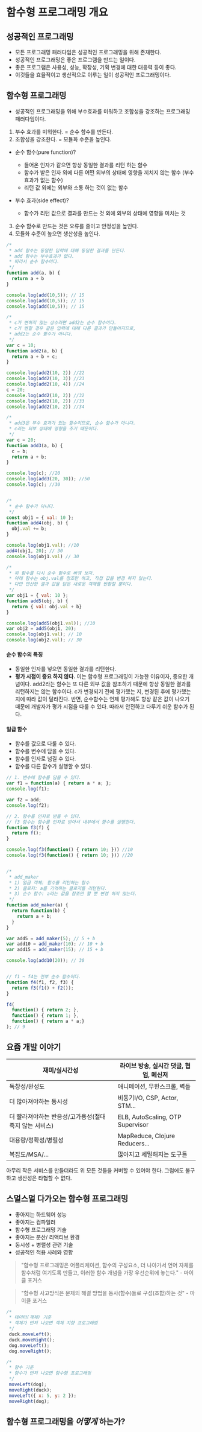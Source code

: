 # 함수형 프로그래밍 개요

## 성공적인 프로그래밍

- 모든 프로그래밍 패러다임은 성공적인 프로그래밍을 위해 존재한다.
- 성공적인 프로그래밍은 좋은 프로그램을 만드는 일이다.
- 좋은 프로그램은 사용성, 성능, 확장성, 기획 변경에 대한 대응력 등이 좋다.
- 이것들을 효율적이고 생산적으로 이루는 일이 성공적인 프로그래밍이다.

## 함수형 프로그래밍

- 성공적인 프로그래밍을 위해 부수효과를 미워하고 조합성을 강조하는 프로그래밍 패러다임이다.

1. 부수 효과를 미워한다. = 순수 함수를 만든다.
2. 조합성을 강조한다. = 모듈화 수준을 높인다.

- 순수 함수(pure function)?
  - 들어온 인자가 같으면 항상 동일한 결과를 리턴 하는 함수
  - 함수가 받은 인자 외에 다른 어떤 외부의 상태에 영향을 끼치지 않는 함수 (부수 효과가 없는 함수)
  - 리턴 값 외에는 외부와 소통 하는 것이 없는 함수

- 부수 효과(side effect)?
  - 함수가 리턴 값으로 결과를 만드는 것 외에 외부의 상태에 영향을 미치는 것

3. 순수 함수로 만드는 것은 오류를 줄이고 안정성을 높인다.
4. 모듈화 수준이 높으면 생산성을 높인다.

```js
/*
 * add 함수는 동일한 입력에 대해 동일한 결과를 만든다.
 * add 함수는 부수효과가 없다.
 * 따라서 순수 함수이다.
 */
function add(a, b) {
  return a + b
}

console.log(add(10,5)); // 15
console.log(add(10,5)); // 15
console.log(add(10,5)); // 15

/* 
 * c가 변하지 않는 상수라면 add2는 순수 함수이다.
 * c가 변할 경우 같은 입력에 대해 다른 결과가 만들어지므로,
 * add2는 순수 함수가 아니다.
 */
var c = 10; 
function add2(a, b) {
  return a + b + c;
}

console.log(add2(10, 2)) //22
console.log(add2(10, 3)) //23
console.log(add2(10, 4)) //24
c = 20;
console.log(add2(10, 2)) //32
console.log(add2(10, 2)) //33
console.log(add2(10, 2)) //34

/*
 * add3은 부수 효과가 있는 함수이므로, 순수 함수가 아니다.
 * c라는 외부 상태에 영향을 주기 때문이다.
 */
var c = 20;
function add3(a, b) {
  c = b;
  return a + b;
}

console.log(c); //20
console.log(add3(20, 30)); //50
console.log(c); //30


/*
 * 순수 함수가 아니다.
 */
const obj1 = { val: 10 };
function add4(obj, b) {
  obj.val += b;
}

console.log(obj1.val); //10
add4(obj1, 20); // 30
console.log(obj1.val) // 30

/*
 * 위 함수를 다시 순수 함수로 바꿔 보자.
 * 아래 함수는 obj.val를 참조만 하고, 직접 값을 변경 하지 않는다.
 * 다만 연산한 결과 값을 담은 새로운 객체를 반환할 뿐이다.
 */
var obj1 = { val: 10 };
function add5(obj, b) {
  return { val: obj.val + b}
}

console.log(add5(obj1.val)); //10
var obj2 = add5(obj1, 20);
console.log(obj1.val); // 10
console.log(obj2.val); // 30

```

#### 순수 함수의 특징
  - 동일한 인자를 넣으면 동일한 결과를 리턴한다.
  - **평가 시점이 중요 하지 않다.**
    이는 함수형 프로그래밍이 가능한 이유이자, 중요한 개념이다.
    add2라는 함수는 또 다른 외부 값을 참조하기 때문에 항상 동일한 결과를 리턴하지는 않는 함수이다. c가 변경되기 전에 평가했는 지, 변경된 후에 평가했는지에 따라 값이 달라진다.
    반면, 순수함수는 언제 평가해도 항상 같은 값이 나오기 때문에 개발자가 평가 시점을 다룰 수 있다. 따라서 안전하고 다루기 쉬운 함수가 된다.
  
#### 일급 함수
  - 함수를 값으로 다룰 수 있다.
  - 함수를 변수에 담을 수 있다.
  - 함수를 인자로 넘길 수 있다.
  - 함수를 다른 함수가 실행할 수 있다.

```js
// 1. 변수에 함수를 담을 수 있다.
var f1 = function(a) { return a * a; };
console.log(f1);

var f2 = add;
console.log(f2);

// 2. 함수를 인자로 받을 수 있다.
// f3 함수는 함수를 인자로 받아서 내부에서 함수를 실행한다.
function f3(f) {
  return f();
}

console.log(f3(function() { return 10; })) //10
console.log(f3(function() { return 10; })) //20


/* 
 * add_maker 
 * 1) 일급 객체: 함수를 리턴하는 함수
 * 2) 클로저: a를 기억하는 클로저를 리턴한다.
 * 3) 순수 함수: a라는 값을 참조만 할 뿐 변경 하지 않는다.
 */
function add_maker(a) {
  return function(b) { 
    return a + b;
  }
}

var add5 = add_maker(5); // 5 + b
var add10 = add_maker(10); // 10 + b
var add15 = add_maker(15); // 15 + b

console.log(add10(20)); // 30


// f1 ~ f4는 전부 순수 함수이다.
function f4(f1, f2, f3) { 
  return f3(f1() + f2());
}

f4(
  function() { return 2; },
  function() { return 1; },
  function() { return a * a;}
); // 9
```

## 요즘 개발 이야기

|재미/실시간성|라이브 방송, 실시간 댓글, 협업, 메신저|
|---|---|
|독창성/완성도|애니메이션, 무한스크롤, 벽돌|
|더 많아져야하는 동시성|비동기I/O, CSP, Actor, STM...|
|더 빨라져야하는 반응성/고가용성(절대 죽지 않는 서비스)|ELB, AutoScaling, OTP Supervisor|
|대용량/정확성/병렬성|MapReduce, Clojure Reducers...|
|복잡도/MSA/...|많아지고 세밀해지는 도구들|

아무리 작은 서비스를 만들더라도 위 모든 것들을 커버할 수 있어야 한다. 그럼에도 불구하고 생산성은 타협할 수 없다.

## 스멀스멀 다가오는 함수형 프로그래밍
- 좋아지는 하드웨어 성능
- 좋아지는 컴파일러
- 함수형 프로그래밍 기술
- 좋아지는 분산/ 리액티브 환경
- 동시성 + 병렬성 관련 기술
- 성공적인 적용 사례와 영향

> "함수형 프로그래밍은 어플리케이션, 함수의 구성요소, 더 나아가서 언어 자체를 함수처럼 여기도록 만들고, 이러한 함수 개념을 가장 우선순위에 놓는다."  - 마이클 포거스

> "함수형 사고방식은 문제의 해결 방법을 동사(함수)들로 구성(조합)하는 것"   - 마이클 포거스

```js
/* 
 * 데이터(객체) 기준 
 * 객체가 먼저 나오면 객체 지향 프로그래밍
 */
 duck.moveLeft();
 duck.moveRight();
 dog.moveLeft();
 dog.moveRight();

/* 
 * 함수 기준 
 * 함수가 먼저 나오면 함수형 프로그래밍
 */
 moveLeft(dog);
 moveRight(duck);
 moveLeft({ x: 5, y: 2 });
 moveRight(dog);

```

## 함수형 프로그래밍을 _어떻게_ 하는가?

